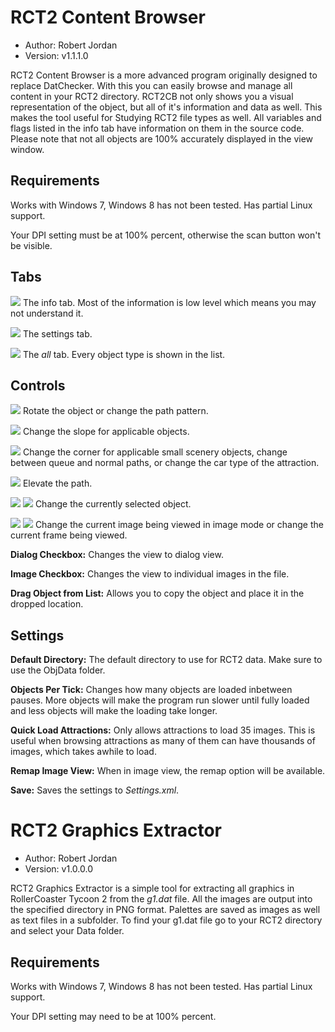 # RCT2 Content Browser

* Author: Robert Jordan
* Version: v1.1.1.0

RCT2 Content Browser is a more advanced program originally designed to replace DatChecker.
With this you can easily browse and manage all content in your RCT2 directory.
RCT2CB not only shows you a visual representation of the object, but all of it's information and data as well.
This makes the tool useful for Studying RCT2 file types as well.
All variables and flags listed in the info tab have information on them in the source code.
Please note that not all objects are 100% accurately displayed in the view window.

## Requirements

Works with Windows 7, Windows 8 has not been tested. Has partial Linux support.

Your DPI setting must be at 100% percent, otherwise the scan button won't be visible.

## Tabs

<img src="https://raw.githubusercontent.com/trigger-death/RCT2Tools/master/RCT2Browser/Resources/Tabs/TabInfo.png"></img>
The info tab. Most of the information is low level which means you may not understand it.

<img src="https://raw.githubusercontent.com/trigger-death/RCT2Tools/master/RCT2Browser/Resources/Tabs/TabSettings.png"></img>
The settings tab.

<img src="https://raw.githubusercontent.com/trigger-death/RCT2Tools/master/RCT2Browser/Resources/Tabs/TabAll.png"></img>
The *all* tab. Every object type is shown in the list.

## Controls

<img src="https://raw.githubusercontent.com/trigger-death/RCT2Tools/master/RCT2Browser/Resources/Buttons/ButtonRotate.png"></img>
Rotate the object or change the path pattern.

<img src="https://raw.githubusercontent.com/trigger-death/RCT2Tools/master/RCT2Browser/Resources/Buttons/ButtonSlope.png"></img>
Change the slope for applicable objects.

<img src="https://raw.githubusercontent.com/trigger-death/RCT2Tools/master/RCT2Browser/Resources/Buttons/ButtonCorner.png"></img>
Change the corner for applicable small scenery objects, change between queue and normal paths, or change the car type of the attraction.

<img src="https://raw.githubusercontent.com/trigger-death/RCT2Tools/master/RCT2Browser/Resources/Buttons/ButtonElevate.png"></img>
Elevate the path.

<img src="https://raw.githubusercontent.com/trigger-death/RCT2Tools/master/RCT2Browser/Resources/Buttons/ButtonLeft.png"></img>
<img src="https://raw.githubusercontent.com/trigger-death/RCT2Tools/master/RCT2Browser/Resources/Buttons/ButtonRight.png"></img>
Change the currently selected object.

<img src="https://raw.githubusercontent.com/trigger-death/RCT2Tools/master/RCT2Browser/Resources/Buttons/ButtonBack.png"></img>
<img src="https://raw.githubusercontent.com/trigger-death/RCT2Tools/master/RCT2Browser/Resources/Buttons/ButtonForward.png"></img>
Change the current image being viewed in image mode or change the current frame being viewed.

**Dialog Checkbox:** Changes the view to dialog view.

**Image Checkbox:** Changes the view to individual images in the file.

**Drag Object from List:** Allows you to copy the object and place it in the dropped location.

## Settings

**Default Directory:** The default directory to use for RCT2 data. Make sure to use the ObjData folder.

**Objects Per Tick:** Changes how many objects are loaded inbetween pauses. More objects will make the program run slower until fully loaded and less objects will make the loading take longer.

**Quick Load Attractions:** Only allows attractions to load 35 images. This is useful when browsing attractions as many of them can have thousands of images, which takes awhile to load.

**Remap Image View:** When in image view, the remap option will be available.

**Save:** Saves the settings to *Settings.xml*.

# RCT2 Graphics Extractor

* Author: Robert Jordan
* Version: v1.0.0.0

RCT2 Graphics Extractor is a simple tool for extracting all graphics in RollerCoaster Tycoon 2 from the *g1.dat* file. All the images are output into the specified directory in PNG format. Palettes are saved as images as well as text files in a subfolder. To find your g1.dat file go to your RCT2 directory and select your Data folder.

## Requirements

Works with Windows 7, Windows 8 has not been tested. Has partial Linux support.

Your DPI setting may need to be at 100% percent.
